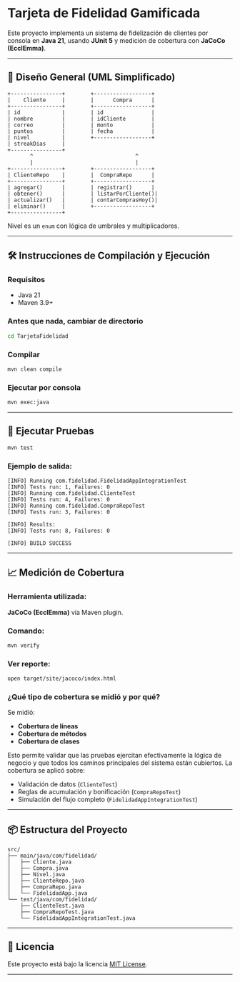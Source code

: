# Tarjeta de Fidelidad Gamificada

Este proyecto implementa un sistema de fidelización de clientes por consola en **Java 21**, usando **JUnit 5** y medición de cobertura con **JaCoCo (EcclEmma)**.

---

## 📐 Diseño General (UML Simplificado)

```
+----------------+        +------------------+
|    Cliente     |        |      Compra      |
+----------------+        +------------------+
| id             |        | id               |
| nombre         |        | idCliente        |
| correo         |        | monto            |
| puntos         |        | fecha            |
| nivel          |        +------------------+
| streakDias     |
+----------------+
       ^                                ^
       |                                |
+----------------+        +------------------+
| ClienteRepo    |        |  CompraRepo      |
+----------------+        +------------------+
| agregar()      |        | registrar()      |
| obtener()      |        | listarPorCliente()|
| actualizar()   |        | contarComprasHoy()|
| eliminar()     |        +------------------+
+----------------+
```

Nivel es un `enum` con lógica de umbrales y multiplicadores.

---

## 🛠 Instrucciones de Compilación y Ejecución

### Requisitos

* Java 21
* Maven 3.9+

### Antes que nada, cambiar de directorio

```bash
cd TarjetaFidelidad
```

### Compilar

```bash
mvn clean compile
```

### Ejecutar por consola

```bash
mvn exec:java
```

---

## 🧪 Ejecutar Pruebas

```bash
mvn test
```

### Ejemplo de salida:

```
[INFO] Running com.fidelidad.FidelidadAppIntegrationTest
[INFO] Tests run: 1, Failures: 0
[INFO] Running com.fidelidad.ClienteTest
[INFO] Tests run: 4, Failures: 0
[INFO] Running com.fidelidad.CompraRepoTest
[INFO] Tests run: 3, Failures: 0

[INFO] Results:
[INFO] Tests run: 8, Failures: 0

[INFO] BUILD SUCCESS
```

---

## 📈 Medición de Cobertura

### Herramienta utilizada:

**JaCoCo (EcclEmma)**  vía Maven plugin.

### Comando:

```bash
mvn verify
```

### Ver reporte:

```bash
open target/site/jacoco/index.html
```

### ¿Qué tipo de cobertura se midió y por qué?

Se midió:

* **Cobertura de líneas**
* **Cobertura de métodos**
* **Cobertura de clases**

Esto permite validar que las pruebas ejercitan efectivamente la lógica de negocio y que todos los caminos principales del sistema están cubiertos. La cobertura se aplicó sobre:

* Validación de datos (`ClienteTest`)
* Reglas de acumulación y bonificación (`CompraRepoTest`)
* Simulación del flujo completo (`FidelidadAppIntegrationTest`)

---

## 📦 Estructura del Proyecto

```
src/
├── main/java/com/fidelidad/
│   ├── Cliente.java
│   ├── Compra.java
│   ├── Nivel.java
│   ├── ClienteRepo.java
│   ├── CompraRepo.java
│   └── FidelidadApp.java
└── test/java/com/fidelidad/
    ├── ClienteTest.java
    ├── CompraRepoTest.java
    └── FidelidadAppIntegrationTest.java
```

---

## 📝 Licencia

Este proyecto está bajo la licencia [MIT License](LICENSE).

---
